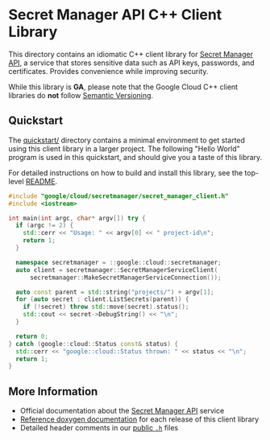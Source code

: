 # Secret Manager API C++ Client Library

This directory contains an idiomatic C++ client library for
[Secret Manager API][cloud-service-root], a service that
stores sensitive data such as API keys, passwords, and certificates.
Provides convenience while improving security.

While this library is **GA**, please note that the Google Cloud C++
client libraries do **not** follow [Semantic Versioning](https://semver.org/).

## Quickstart

The [quickstart/](quickstart/README.md) directory contains a minimal environment
to get started using this client library in a larger project. The following
"Hello World" program is used in this quickstart, and should give you a taste of
this library.

For detailed instructions on how to build and install this library, see the
top-level [README](/README.md#building-and-installing).

<!-- inject-quickstart-start -->

```cc
#include "google/cloud/secretmanager/secret_manager_client.h"
#include <iostream>

int main(int argc, char* argv[]) try {
  if (argc != 2) {
    std::cerr << "Usage: " << argv[0] << " project-id\n";
    return 1;
  }

  namespace secretmanager = ::google::cloud::secretmanager;
  auto client = secretmanager::SecretManagerServiceClient(
      secretmanager::MakeSecretManagerServiceConnection());

  auto const parent = std::string("projects/") + argv[1];
  for (auto secret : client.ListSecrets(parent)) {
    if (!secret) throw std::move(secret).status();
    std::cout << secret->DebugString() << "\n";
  }

  return 0;
} catch (google::cloud::Status const& status) {
  std::cerr << "google::cloud::Status thrown: " << status << "\n";
  return 1;
}
```

<!-- inject-quickstart-end -->

## More Information

- Official documentation about the [Secret Manager API][cloud-service-docs] service
- [Reference doxygen documentation][doxygen-link] for each release of this
  client library
- Detailed header comments in our [public `.h`][source-link] files

[cloud-service-docs]: https://cloud.google.com/secret-manager/docs
[cloud-service-root]: https://cloud.google.com/secret-manager
[doxygen-link]: https://googleapis.dev/cpp/google-cloud-secretmanager/latest/
[source-link]: https://github.com/googleapis/google-cloud-cpp/tree/main/google/cloud/secretmanager
